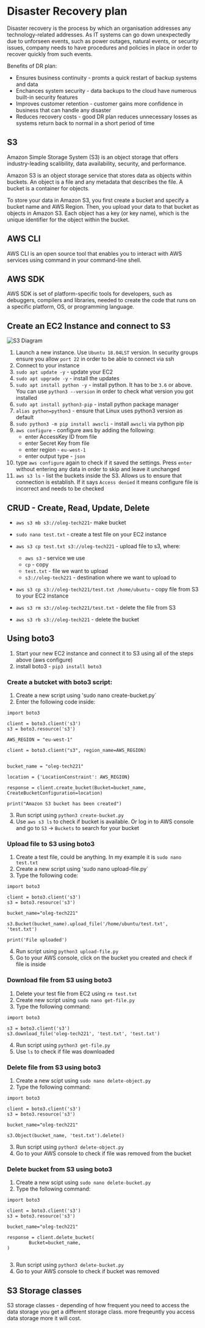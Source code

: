 # Disaster Recovery plan

Disaster recovery is the process by which an organisation addresses any technology-related addresses. As IT systems can go down unexpectedly due to unforseen events, such as power outages, natural events, or security issues, company needs to have procedures and policies in place in order to recover quickly from such events.

Benefits of DR plan:
* Ensures business continuity - promts a quick restart of backup systems and data
* Enchances system security - data backups to the cloud have numerous built-in security features
* Improves customer retention - customer gains more confidence in business that can handle any disaster
* Reduces recovery costs - good DR plan reduces unnecessary losses as systems return back to normal in a short period of time

## S3

Amazon Simple Storage System (S3) is an object storage that offers industry-leading scalibility, data availability, security, and performance. 

Amazon S3 is an object storage service that stores data as objects within buckets. An object is a file and any metadata that describes the file. A bucket is a container for objects.

To store your data in Amazon S3, you first create a bucket and specify a bucket name and AWS Region. Then, you upload your data to that bucket as objects in Amazon S3. Each object has a key (or key name), which is the unique identifier for the object within the bucket.

## AWS CLI

AWS CLI is an open source tool that enables you to interact with AWS services using command in your command-line shell. 

## AWS SDK

AWS SDK is set of platform-specific tools for developers, such as debuggers, compilers and libraries, needed to create the code that runs on a specific platform, OS, or programming language.


## Create an EC2 Instance and connect to S3

![S3 Diagram](resources/s3_diagram.JPG)

1. Launch a new instance. Use `Ubuntu 18.04LST` version. In security groups ensure you allow `port 22` in order to be able to connect via ssh
2. Connect to your instance 
3. `sudo apt update -y` - update your EC2
4. `sudo apt upgrade -y` - install the updates
5. `sudo apt install python -y` - install python. It has to be `3.6` or above. You can use `python3 --version` in order to check what version you got installed
6. `sudo apt install python3-pip` - install python package manager
7. `alias python=python3` - ensure that Linux uses python3 version as default
8. `sudo python3 -m pip install awscli` - install `awscli` via python pip
9. `aws configure` - configure aws by adding the following:
    * enter AccessKey ID from file
    * enter Secret Key from file
    * enter region - `eu-west-1`
    * enter output type - `json`
10. type `aws configure` again to check if it saved the settings. Press `enter` without entering any data in order to skip and leave it unchanged
11. `aws s3 ls` - list the buckets inside the S3. Allows us to ensure that connection is establish. If it says `Access denied` it means configure file is incorrect and needs to be checked

## CRUD - Create, Read, Update, Delete
* `aws s3 mb s3://oleg-tech221`- make bucket
* `sudo nano test.txt` - create a test file on your EC2 instance
* `aws s3 cp test.txt s3://oleg-tech221` - upload file to s3, where:
    * `aws s3` - service we use
    * `cp` - copy
    * `test.txt` - file we want to upload
    * `s3://oleg-tech221` - destination where we want to upload to

* `aws s3 cp s3://oleg-tech221/test.txt /home/ubuntu` - copy file from S3 to your EC2 instance
* `aws s3 rm s3://oleg-tech221/test.txt` - delete the file from S3
* `aws s3 rb s3://oleg-tech221` - delete the bucket


## Using boto3

1. Start your new EC2 instance and connect it to S3 using all of the steps above (aws configure)
2. install boto3 - `pip3 install boto3`

### Create a butcket with boto3 script:

1. Create a new script using 'sudo nano create-bucket.py`
2. Enter the following code inside:

```
import boto3

client = boto3.client('s3')
s3 = boto3.resource('s3')

AWS_REGION = "eu-west-1"

client = boto3.client("s3", region_name=AWS_REGION)


bucket_name = "oleg-tech221"

location = {'LocationConstraint': AWS_REGION}

response = client.create_bucket(Bucket=bucket_name, CreateBucketConfiguration=location)

print("Amazon S3 bucket has been created")

```
3. Run script using `python3 create-bucket.py`
4. Use `aws s3 ls` to check if bucket is available. Or log in to AWS console and go to `S3` -> `Buckets` to search for your bucket

### Upload file to S3 using boto3

1. Create a test file, could be anything. In my example it is `sudo nano test.txt`
2. Create a new script using 'sudo nano upload-file.py`
3. Type the following code:
```
import boto3

client = boto3.client('s3')
s3 = boto3.resource('s3')

bucket_name="oleg-tech221"

s3.Bucket(bucket_name).upload_file('/home/ubuntu/test.txt', 'test.txt')

print('File uploaded')

```
4. Run script using `python3 upload-file.py`
5. Go to your AWS console, click on the bucket you created and check if file is inside

### Download file from S3 using boto3
1. Delete your test file from EC2 using `rm test.txt`
2. Create new script using `sudo nano get-file.py`
3. Type the following command:
```
import boto3

s3 = boto3.client('s3')
s3.download_file('oleg-tech221', 'test.txt', 'test.txt')

```
4. Run script using `python3 get-file.py`
5. Use `ls` to check if file was downloaded

### Delete file from S3 using boto3
1. Create a new scipt using `sudo nano delete-object.py`
2. Type the following command:
```
import boto3

client = boto3.client('s3')
s3 = boto3.resource('s3')

bucket_name="oleg-tech221"

s3.Object(bucket_name, 'test.txt').delete()

```
3. Run script using `python3 delete-object.py`
4. Go to your AWS console to check if file was removed from the bucket

### Delete bucket from S3 using boto3
1. Create a new scipt using `sudo nano delete-bucket.py`
2. Type the following command:
```
import boto3

client = boto3.client('s3')
s3 = boto3.resource('s3')

bucket_name="oleg-tech221"

response = client.delete_bucket(
        Bucket=bucket_name,
)


```
3. Run script using `python3 delete-bucket.py`
4. Go to your AWS console to check if bucket was removed



## S3 Storage classes
S3 storage classes - depending of how frequent you need to access the data storage you get a different storage class. more freqeuntly you access data storage more it will cost.